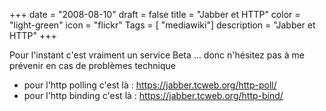 +++
date = "2008-08-10"
draft = false
title = "Jabber et HTTP"
color = "light-green"
icon = "flickr"
Tags = [ "mediawiki"]
description = "Jabber et HTTP"
+++

Pour l'instant c'est vraiment un service Beta ... donc n'hésitez pas à
me prévenir en cas de problèmes technique

-   pour l'http polling c'est là : <https://jabber.tcweb.org/http-poll/>
-   pour l'http binding c'est là : <https://jabber.tcweb.org/http-bind/>

